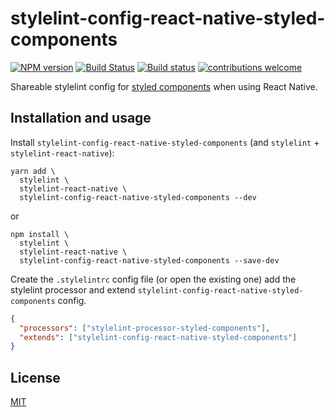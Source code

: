 # stylelint-config-react-native-styled-components

[![NPM version](http://img.shields.io/npm/v/stylelint-config-react-native-styled-components.svg)](https://www.npmjs.org/package/stylelint-config-react-native-styled-components)
[![Build Status](https://travis-ci.org/kristerkari/stylelint-config-react-native-styled-components.svg?branch=master)](https://travis-ci.org/kristerkari/stylelint-config-react-native-styled-components)
[![Build status](https://ci.appveyor.com/api/projects/status/jlsivvsllw1sfwrx/branch/master?svg=true)](https://ci.appveyor.com/project/kristerkari/stylelint-config-react-native-styled-components/branch/master)
[![contributions welcome](https://img.shields.io/badge/contributions-welcome-brightgreen.svg?style=flat)](https://egghead.io/courses/how-to-contribute-to-an-open-source-project-on-github)

Shareable stylelint config for [styled components](https://www.styled-components.com/) when using React Native.

## Installation and usage

Install `stylelint-config-react-native-styled-components` (and `stylelint` + `stylelint-react-native`):

```
yarn add \
  stylelint \
  stylelint-react-native \
  stylelint-config-react-native-styled-components --dev
```

or

```
npm install \
  stylelint \
  stylelint-react-native \
  stylelint-config-react-native-styled-components --save-dev
```

Create the `.stylelintrc` config file (or open the existing one) add the stylelint processor and extend `stylelint-config-react-native-styled-components` config.

```json
{
  "processors": ["stylelint-processor-styled-components"],
  "extends": ["stylelint-config-react-native-styled-components"]
}
```

## License

[MIT](/LICENSE)
